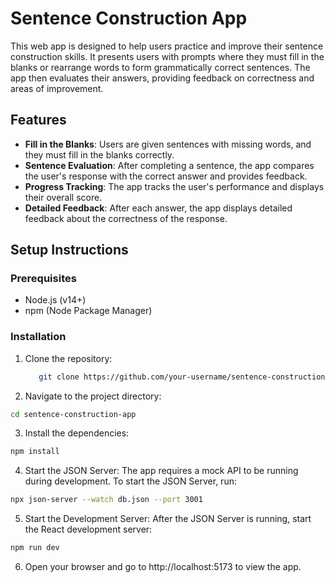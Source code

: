 # Sentence Construction App

This web app is designed to help users practice and improve their sentence construction skills. It presents users with prompts where they must fill in the blanks or rearrange words to form grammatically correct sentences. The app then evaluates their answers, providing feedback on correctness and areas of improvement.

## Features

- **Fill in the Blanks**: Users are given sentences with missing words, and they must fill in the blanks correctly.
- **Sentence Evaluation**: After completing a sentence, the app compares the user's response with the correct answer and provides feedback.
- **Progress Tracking**: The app tracks the user's performance and displays their overall score.
- **Detailed Feedback**: After each answer, the app displays detailed feedback about the correctness of the response.

## Setup Instructions

### Prerequisites

- Node.js (v14+)
- npm (Node Package Manager)

### Installation

1. Clone the repository:
   ```bash
      git clone https://github.com/your-username/sentence-construction-app.git
   ```
2. Navigate to the project directory:

```bash
cd sentence-construction-app
```

3. Install the dependencies:

```bash
npm install
```

4. Start the JSON Server: The app requires a mock API to be running during development. To start the JSON Server, run:

```bash
npx json-server --watch db.json --port 3001
```

5. Start the Development Server: After the JSON Server is running, start the React development server:

```bash
npm run dev
```

6. Open your browser and go to http://localhost:5173 to view the app.
